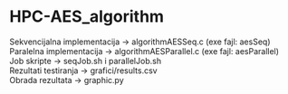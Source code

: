 # HPC-AES_algorithm

Sekvencijalna implementacija -> algorithmAESSeq.c (exe fajl: aesSeq) <br>
Paralelna implementacija -> algorithmAESParallel.c (exe fajl: aesParallel) <br>
Job skripte -> seqJob.sh i parallelJob.sh <br>
Rezultati testiranja -> grafici/results.csv <br>
Obrada rezultata -> graphic.py <br>
